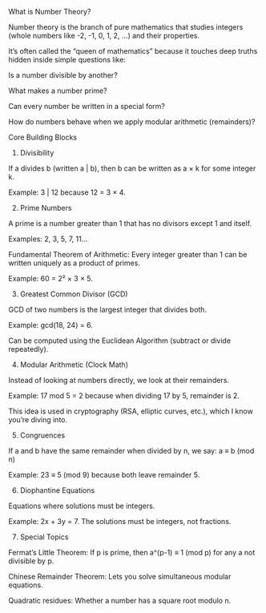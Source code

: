 What is Number Theory?

Number theory is the branch of pure mathematics that studies integers (whole numbers like -2, -1, 0, 1, 2, …) and their properties.

It’s often called the “queen of mathematics” because it touches deep truths hidden inside simple questions like:

Is a number divisible by another?

What makes a number prime?

Can every number be written in a special form?

How do numbers behave when we apply modular arithmetic (remainders)?


Core Building Blocks
1. Divisibility

If a divides b (written a | b), then b can be written as a × k for some integer k.

Example: 3 | 12 because 12 = 3 × 4.

2. Prime Numbers

A prime is a number greater than 1 that has no divisors except 1 and itself.

Examples: 2, 3, 5, 7, 11…

Fundamental Theorem of Arithmetic: Every integer greater than 1 can be written uniquely as a product of primes.

Example: 60 = 2² × 3 × 5.

3. Greatest Common Divisor (GCD)

GCD of two numbers is the largest integer that divides both.

Example: gcd(18, 24) = 6.

Can be computed using the Euclidean Algorithm (subtract or divide repeatedly).

4. Modular Arithmetic (Clock Math)

Instead of looking at numbers directly, we look at their remainders.

Example: 17 mod 5 = 2 because when dividing 17 by 5, remainder is 2.

This idea is used in cryptography (RSA, elliptic curves, etc.), which I know you’re diving into.

5. Congruences

If a and b have the same remainder when divided by n, we say:
a ≡ b (mod n)

Example: 23 ≡ 5 (mod 9) because both leave remainder 5.

6. Diophantine Equations

Equations where solutions must be integers.

Example: 2x + 3y = 7. The solutions must be integers, not fractions.

7. Special Topics

Fermat’s Little Theorem: If p is prime, then a^(p-1) ≡ 1 (mod p) for any a not divisible by p.

Chinese Remainder Theorem: Lets you solve simultaneous modular equations.

Quadratic residues: Whether a number has a square root modulo n.